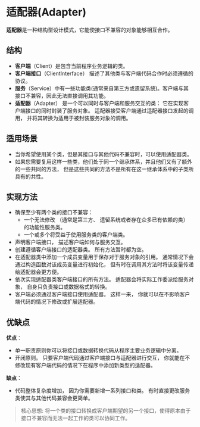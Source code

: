 # 适配器(Adapter)

**适配器**是一种结构型设计模式，它能使接口不兼容的对象能够相互合作。

## 结构

- **客户端**（Client）是包含当前程序业务逻辑的类。
- **客户端接口**（ClientInterface） 描述了其他类与客户端代码合作时必须遵循的协议。
- **服务**（Service）中有一些功能类(通常来自第三方或遗留系统)。客户端与其接口不兼容，因此无法直接调用其功能。
- **适配器**（Adapter） 是一个可以同时与客户端和服务交互的类： 它在实现客户端接口的同时封装了服务对象。 适配器接受客户端通过适配器接口发起的调用， 并将其转换为适用于被封装服务对象的调用。

## 适用场景

- 当你希望使用某个类，但是其接口与其他代码不兼容时，可以使用适配器类。
- 如果您需要复用这样一些类，他们处于同一个继承体系，并且他们又有了额外的一些共同的方法， 但是这些共同的方法不是所有在这一继承体系中的子类所具有的共性。

## 实现方法

- 确保至少有两个类的接口不兼容：
  - 一个无法修改 （通常是第三方、 遗留系统或者存在众多已有依赖的类） 的功能性服务类。
  - 一个或多个将受益于使用服务类的客户端类。
- 声明客户端接口， 描述客户端如何与服务交互。
- 创建遵循客户端接口的适配器类。 所有方法暂时都为空。
- 在适配器类中添加一个成员变量用于保存对于服务对象的引用。 通常情况下会通过构造函数对该成员变量进行初始化， 但有时在调用其方法时将该变量传递给适配器会更方便。
- 依次实现适配器类客户端接口的所有方法。 适配器会将实际工作委派给服务对象， 自身只负责接口或数据格式的转换。
- 客户端必须通过客户端接口使用适配器。 这样一来， 你就可以在不影响客户端代码的情况下修改或扩展适配器。

## 优缺点

**优点**：

- 单一职责原则你可以将接口或数据转换代码从程序主要业务逻辑中分离。
- 开闭原则。 只要客户端代码通过客户端接口与适配器进行交互， 你就能在不修改现有客户端代码的情况下在程序中添加新类型的适配器。

**缺点**：

- 代码整体复杂度增加， 因为你需要新增一系列接口和类。 有时直接更改服务类使其与其他代码兼容会更简单。

> 核心思想: 将一个类的接口转换成客户端期望的另一个接口，使得原本由于接口不兼容而无法一起工作的类可以协同工作。
